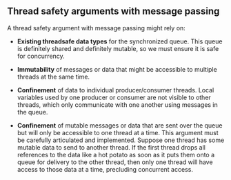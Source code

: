 ## Thread safety arguments with message passing

[](http://web.mit.edu/6.031/www/sp21/classes/23-queues/#@thread_safety_argument)A thread safety argument with message passing might rely on:

- [](http://web.mit.edu/6.031/www/sp21/classes/23-queues/#@existing_threadsafe_data)**Existing threadsafe data types** for the synchronized queue. This queue is definitely shared and definitely mutable, so we must ensure it is safe for concurrency.
    
- [](http://web.mit.edu/6.031/www/sp21/classes/23-queues/#@immutability_messages_data)**Immutability** of messages or data that might be accessible to multiple threads at the same time.
    
- [](http://web.mit.edu/6.031/www/sp21/classes/23-queues/#@confinement_data_individual)**Confinement** of data to individual producer/consumer threads. Local variables used by one producer or consumer are not visible to other threads, which only communicate with one another using messages in the queue.
    
- [](http://web.mit.edu/6.031/www/sp21/classes/23-queues/#@confinement_mutable_messages)**Confinement** of mutable messages or data that are sent over the queue but will only be accessible to one thread at a time. This argument must be carefully articulated and implemented. Suppose one thread has some mutable data to send to another thread. If the first thread drops all references to the data like a hot potato as soon as it puts them onto a queue for delivery to the other thread, then only one thread will have access to those data at a time, precluding concurrent access.
